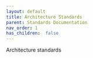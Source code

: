```yaml
---
layout: default
title: Architecture Standards
parent: Standards Documentation
nav_order: 1
has_children:  false
---
```


Architecture standards

